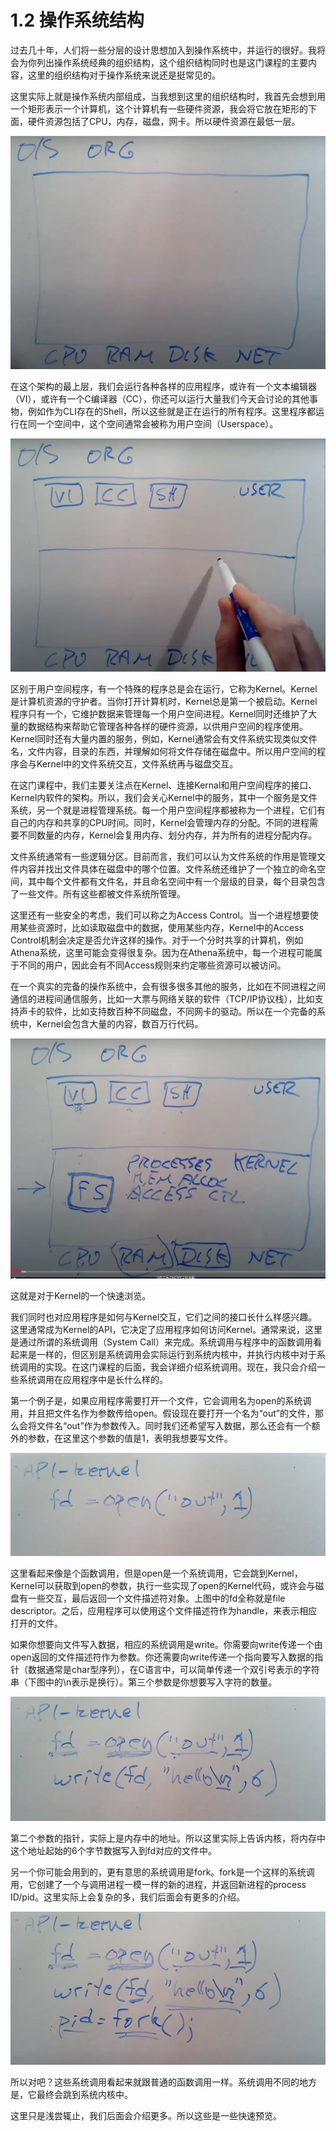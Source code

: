 # 1.2 操作系统结构

过去几十年，人们将一些分层的设计思想加入到操作系统中，并运行的很好。我将会为你列出操作系统经典的组织结构，这个组织结构同时也是这门课程的主要内容，这里的组织结构对于操作系统来说还是挺常见的。

这里实际上就是操作系统内部组成，当我想到这里的组织结构时，我首先会想到用一个矩形表示一个计算机，这个计算机有一些硬件资源，我会将它放在矩形的下面，硬件资源包括了CPU，内存，磁盘，网卡。所以硬件资源在最低一层。

![](../gitbook/assets/image.png)

在这个架构的最上层，我们会运行各种各样的应用程序，或许有一个文本编辑器（VI），或许有一个C编译器（CC），你还可以运行大量我们今天会讨论的其他事物，例如作为CLI存在的Shell，所以这些就是正在运行的所有程序。这里程序都运行在同一个空间中，这个空间通常会被称为用户空间（Userspace）。

![](<../gitbook/assets/image (190).png>)

区别于用户空间程序，有一个特殊的程序总是会在运行，它称为Kernel。Kernel是计算机资源的守护者。当你打开计算机时，Kernel总是第一个被启动。Kernel程序只有一个，它维护数据来管理每一个用户空间进程。Kernel同时还维护了大量的数据结构来帮助它管理各种各样的硬件资源，以供用户空间的程序使用。Kernel同时还有大量内置的服务，例如，Kernel通常会有文件系统实现类似文件名，文件内容，目录的东西，并理解如何将文件存储在磁盘中。所以用户空间的程序会与Kernel中的文件系统交互，文件系统再与磁盘交互。

在这门课程中，我们主要关注点在Kernel、连接Kernal和用户空间程序的接口、Kernel内软件的架构。所以，我们会关心Kernel中的服务，其中一个服务是文件系统，另一个就是进程管理系统。每一个用户空间程序都被称为一个进程，它们有自己的内存和共享的CPU时间。同时，Kernel会管理内存的分配。不同的进程需要不同数量的内存，Kernel会复用内存、划分内存，并为所有的进程分配内存。

文件系统通常有一些逻辑分区。目前而言，我们可以认为文件系统的作用是管理文件内容并找出文件具体在磁盘中的哪个位置。文件系统还维护了一个独立的命名空间，其中每个文件都有文件名，并且命名空间中有一个层级的目录，每个目录包含了一些文件。所有这些都被文件系统所管理。

这里还有一些安全的考虑，我们可以称之为Access Control。当一个进程想要使用某些资源时，比如读取磁盘中的数据，使用某些内存，Kernel中的Access Control机制会决定是否允许这样的操作。对于一个分时共享的计算机，例如Athena系统，这里可能会变得很复杂。因为在Athena系统中，每一个进程可能属于不同的用户，因此会有不同Access规则来约定哪些资源可以被访问。

在一个真实的完备的操作系统中，会有很多很多其他的服务，比如在不同进程之间通信的进程间通信服务，比如一大票与网络关联的软件（TCP/IP协议栈），比如支持声卡的软件，比如支持数百种不同磁盘，不同网卡的驱动。所以在一个完备的系统中，Kernel会包含大量的内容，数百万行代码。

![](<../gitbook/assets/image (385).png>)

这就是对于Kernel的一个快速浏览。

我们同时也对应用程序是如何与Kernel交互，它们之间的接口长什么样感兴趣。这里通常成为Kernel的API，它决定了应用程序如何访问Kernel。通常来说，这里是通过所谓的系统调用（System Call）来完成。系统调用与程序中的函数调用看起来是一样的，但区别是系统调用会实际运行到系统内核中，并执行内核中对于系统调用的实现。在这门课程的后面，我会详细介绍系统调用。现在，我只会介绍一些系统调用在应用程序中是长什么样的。

第一个例子是，如果应用程序需要打开一个文件，它会调用名为open的系统调用，并且把文件名作为参数传给open。假设现在要打开一个名为“out”的文件，那么会将文件名“out”作为参数传入。同时我们还希望写入数据，那么还会有一个额外的参数，在这里这个参数的值是1，表明我想要写文件。

![](<../gitbook/assets/image (219).png>)

这里看起来像是个函数调用，但是open是一个系统调用，它会跳到Kernel，Kernel可以获取到open的参数，执行一些实现了open的Kernel代码，或许会与磁盘有一些交互，最后返回一个文件描述符对象。上图中的fd全称就是file descriptor。之后，应用程序可以使用这个文件描述符作为handle，来表示相应打开的文件。

如果你想要向文件写入数据，相应的系统调用是write。你需要向write传递一个由open返回的文件描述符作为参数。你还需要向write传递一个指向要写入数据的指针（数据通常是char型序列），在C语言中，可以简单传递一个双引号表示的字符串（下图中的\n表示是换行）。第三个参数是你想要写入字符的数量。

![](<../gitbook/assets/image (289).png>)

第二个参数的指针，实际上是内存中的地址。所以这里实际上告诉内核，将内存中这个地址起始的6个字节数据写入到fd对应的文件中。

另一个你可能会用到的，更有意思的系统调用是fork。fork是一个这样的系统调用，它创建了一个与调用进程一模一样的新的进程，并返回新进程的process ID/pid。这里实际上会复杂的多，我们后面会有更多的介绍。

![](<../gitbook/assets/image (284).png>)

所以对吧？这些系统调用看起来就跟普通的函数调用一样。系统调用不同的地方是，它最终会跳到系统内核中。

这里只是浅尝辄止，我们后面会介绍更多。所以这些是一些快速预览。
